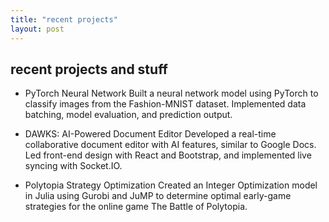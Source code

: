 ```yaml
---
title: "recent projects"
layout: post
---
```

## recent projects and stuff

- PyTorch Neural Network
Built a neural network model using PyTorch to classify images from the Fashion-MNIST dataset. Implemented data batching, model evaluation, and prediction output.

- DAWKS: AI-Powered Document Editor
Developed a real-time collaborative document editor with AI features, similar to Google Docs. Led front-end design with React and Bootstrap, and implemented live syncing with Socket.IO.

- Polytopia Strategy Optimization
Created an Integer Optimization model in Julia using Gurobi and JuMP to determine optimal early-game strategies for the online game The Battle of Polytopia.
